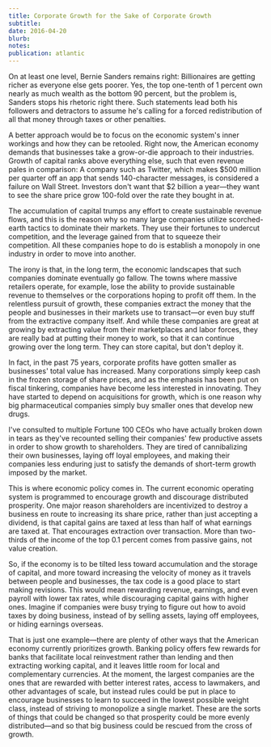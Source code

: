 ```yaml
---
title: Corporate Growth for the Sake of Corporate Growth
subtitle: 
date: 2016-04-20
blurb: 
notes: 
publication: atlantic
---
```


On at least one level, Bernie Sanders remains right: Billionaires are getting richer as everyone else gets poorer. Yes, the top one-tenth of 1 percent own nearly as much wealth as the bottom 90 percent, but the problem is, Sanders stops his rhetoric right there. Such statements lead both his followers and detractors to assume he's calling for a forced redistribution of all that money through taxes or other penalties.

A better approach would be to focus on the economic system's inner workings and how they can be retooled. Right now, the American economy demands that businesses take a grow-or-die approach to their industries. Growth of capital ranks above everything else, such that even revenue pales in comparison: A company such as Twitter, which makes $500 million per quarter off an app that sends 140-character messages, is considered a failure on Wall Street. Investors don't want that $2 billion a year—they want to see the share price grow 100-fold over the rate they bought in at.

The accumulation of capital trumps any effort to create sustainable revenue flows, and this is the reason why so many large companies utilize scorched-earth tactics to dominate their markets. They use their fortunes to undercut competition, and the leverage gained from that to squeeze their competition. All these companies hope to do is establish a monopoly in one industry in order to move into another.

The irony is that, in the long term, the economic landscapes that such companies dominate eventually go fallow. The towns where massive retailers operate, for example, lose the ability to provide sustainable revenue to themselves or the corporations hoping to profit off them. In the relentless pursuit of growth, these companies extract the money that the people and businesses in their markets use to transact—or even buy stuff from the extractive company itself. And while these companies are great at growing by extracting value from their marketplaces and labor forces, they are really bad at putting their money to work, so that it can continue growing over the long term. They can store capital, but don't deploy it.

In fact, in the past 75 years, corporate profits have gotten smaller as businesses' total value has increased. Many corporations simply keep cash in the frozen storage of share prices, and as the emphasis has been put on fiscal tinkering, companies have become less interested in innovating. They have started to depend on acquisitions for growth, which is one reason why big pharmaceutical companies simply buy smaller ones that develop new drugs.

I've consulted to multiple Fortune 100 CEOs who have actually broken down in tears as they've recounted selling their companies' few productive assets in order to show growth to shareholders. They are tired of cannibalizing their own businesses, laying off loyal employees, and making their companies less enduring just to satisfy the demands of short-term growth imposed by the market.

This is where economic policy comes in. The current economic operating system is programmed to encourage growth and discourage distributed prosperity. One major reason shareholders are incentivized to destroy a business en route to increasing its share price, rather than just accepting a dividend, is that capital gains are taxed at less than half of what earnings are taxed at. That encourages extraction over transaction. More than two-thirds of the income of the top 0.1 percent comes from passive gains, not value creation.

So, if the economy is to be tilted less toward accumulation and the storage of capital, and more toward increasing the velocity of money as it travels between people and businesses, the tax code is a good place to start making revisions. This would mean rewarding revenue, earnings, and even payroll with lower tax rates, while discouraging capital gains with higher ones. Imagine if companies were busy trying to figure out how to avoid taxes by doing business, instead of by selling assets, laying off employees, or hiding earnings overseas.

That is just one example—there are plenty of other ways that the American economy currently prioritizes growth. Banking policy offers few rewards for banks that facilitate local reinvestment rather than lending and then extracting working capital, and it leaves little room for local and complementary currencies. At the moment, the largest companies are the ones that are rewarded with better interest rates, access to lawmakers, and other advantages of scale, but instead rules could be put in place to encourage businesses to learn to succeed in the lowest possible weight class, instead of striving to monopolize a single market. These are the sorts of things that could be changed so that prosperity could be more evenly distributed—and so that big business could be rescued from the cross of growth.
